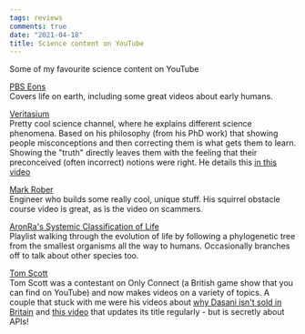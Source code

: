 ```yaml
---
tags: reviews
comments: true
date: "2021-04-18"
title: Science content on YouTube
---
```


Some of my favourite science content on YouTube  

[PBS Eons](https://www.youtube.com/channel/UCzR-rom72PHN9Zg7RML9EbA)  
Covers life on earth, including some great videos about early humans.  

[Veritasium](https://www.youtube.com/user/1veritasium)  
Pretty cool science channel, where he explains different science phenomena. Based on his philosophy (from his PhD work) that showing people misconceptions and then correcting them is what gets them to learn. Showing the "truth" directly leaves them with the feeling that their preconceived (often incorrect) notions were right. He details this [in this video](https://www.youtube.com/watch?v=eVtCO84MDj8)

[Mark Rober](https://www.youtube.com/user/onemeeeliondollars)  
Engineer who builds some really cool, unique stuff. His squirrel obstacle course video is great, as is the video on scammers.

[AronRa's Systemic Classification of Life](https://www.youtube.com/watch?v=AXQP_R-yiuw&list=PLXJ4dsU0oGMLnubJLPuw0dzD0AvAHAotW)  
Playlist walking through the evolution of life by following a phylogenetic tree from the smallest organisms all the way to humans. Occasionally branches off to talk about other species too.

[Tom Scott](https://www.youtube.com/channel/UCBa659QWEk1AI4Tg--mrJ2A)  
Tom Scott was a contestant on Only Connect (a British game show that you can find on YouTube) and now makes videos on a variety of topics. A couple that stuck with me were his videos about [why Dasani isn't sold in Britain](https://www.youtube.com/watch?v=wD79NZroV88) and [this video](https://www.youtube.com/watch?v=BxV14h0kFs0) that updates its title regularly - but is secretly about APIs!
